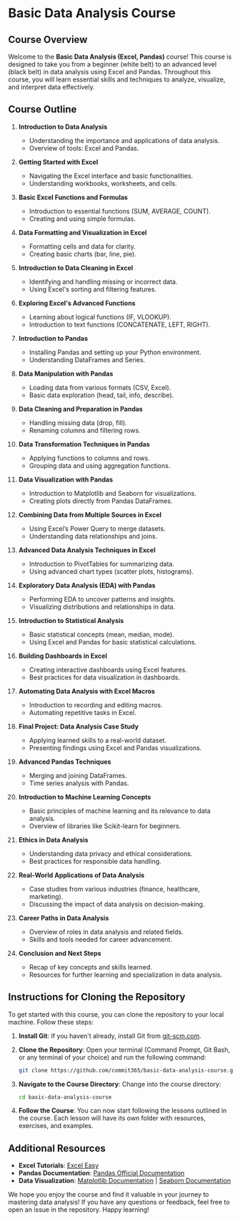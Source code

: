# Basic Data Analysis Course

## Course Overview

Welcome to the **Basic Data Analysis (Excel, Pandas)** course! This course is designed to take you from a beginner (white belt) to an advanced level (black belt) in data analysis using Excel and Pandas. Throughout this course, you will learn essential skills and techniques to analyze, visualize, and interpret data effectively.

## Course Outline

1. **Introduction to Data Analysis**
   - Understanding the importance and applications of data analysis.
   - Overview of tools: Excel and Pandas.

2. **Getting Started with Excel**
   - Navigating the Excel interface and basic functionalities.
   - Understanding workbooks, worksheets, and cells.

3. **Basic Excel Functions and Formulas**
   - Introduction to essential functions (SUM, AVERAGE, COUNT).
   - Creating and using simple formulas.

4. **Data Formatting and Visualization in Excel**
   - Formatting cells and data for clarity.
   - Creating basic charts (bar, line, pie).

5. **Introduction to Data Cleaning in Excel**
   - Identifying and handling missing or incorrect data.
   - Using Excel's sorting and filtering features.

6. **Exploring Excel's Advanced Functions**
   - Learning about logical functions (IF, VLOOKUP).
   - Introduction to text functions (CONCATENATE, LEFT, RIGHT).

7. **Introduction to Pandas**
   - Installing Pandas and setting up your Python environment.
   - Understanding DataFrames and Series.

8. **Data Manipulation with Pandas**
   - Loading data from various formats (CSV, Excel).
   - Basic data exploration (head, tail, info, describe).

9. **Data Cleaning and Preparation in Pandas**
   - Handling missing data (drop, fill).
   - Renaming columns and filtering rows.

10. **Data Transformation Techniques in Pandas**
    - Applying functions to columns and rows.
    - Grouping data and using aggregation functions.

11. **Data Visualization with Pandas**
    - Introduction to Matplotlib and Seaborn for visualizations.
    - Creating plots directly from Pandas DataFrames.

12. **Combining Data from Multiple Sources in Excel**
    - Using Excel’s Power Query to merge datasets.
    - Understanding data relationships and joins.

13. **Advanced Data Analysis Techniques in Excel**
    - Introduction to PivotTables for summarizing data.
    - Using advanced chart types (scatter plots, histograms).

14. **Exploratory Data Analysis (EDA) with Pandas**
    - Performing EDA to uncover patterns and insights.
    - Visualizing distributions and relationships in data.

15. **Introduction to Statistical Analysis**
    - Basic statistical concepts (mean, median, mode).
    - Using Excel and Pandas for basic statistical calculations.

16. **Building Dashboards in Excel**
    - Creating interactive dashboards using Excel features.
    - Best practices for data visualization in dashboards.

17. **Automating Data Analysis with Excel Macros**
    - Introduction to recording and editing macros.
    - Automating repetitive tasks in Excel.

18. **Final Project: Data Analysis Case Study**
    - Applying learned skills to a real-world dataset.
    - Presenting findings using Excel and Pandas visualizations.

19. **Advanced Pandas Techniques**
    - Merging and joining DataFrames.
    - Time series analysis with Pandas.

20. **Introduction to Machine Learning Concepts**
    - Basic principles of machine learning and its relevance to data analysis.
    - Overview of libraries like Scikit-learn for beginners.

21. **Ethics in Data Analysis**
    - Understanding data privacy and ethical considerations.
    - Best practices for responsible data handling.

22. **Real-World Applications of Data Analysis**
    - Case studies from various industries (finance, healthcare, marketing).
    - Discussing the impact of data analysis on decision-making.

23. **Career Paths in Data Analysis**
    - Overview of roles in data analysis and related fields.
    - Skills and tools needed for career advancement.

24. **Conclusion and Next Steps**
    - Recap of key concepts and skills learned.
    - Resources for further learning and specialization in data analysis.

## Instructions for Cloning the Repository

To get started with this course, you can clone the repository to your local machine. Follow these steps:

1. **Install Git**: If you haven't already, install Git from [git-scm.com](https://git-scm.com/).

2. **Clone the Repository**:
   Open your terminal (Command Prompt, Git Bash, or any terminal of your choice) and run the following command:

   ```bash
   git clone https://github.com/commit365/basic-data-analysis-course.git
   ```

3. **Navigate to the Course Directory**:
   Change into the course directory:

   ```bash
   cd basic-data-analysis-course
   ```

4. **Follow the Course**:
   You can now start following the lessons outlined in the course. Each lesson will have its own folder with resources, exercises, and examples.

## Additional Resources

- **Excel Tutorials**: [Excel Easy](https://www.excel-easy.com/)
- **Pandas Documentation**: [Pandas Official Documentation](https://pandas.pydata.org/docs/)
- **Data Visualization**: [Matplotlib Documentation](https://matplotlib.org/stable/contents.html) | [Seaborn Documentation](https://seaborn.pydata.org/)

We hope you enjoy the course and find it valuable in your journey to mastering data analysis! If you have any questions or feedback, feel free to open an issue in the repository. Happy learning!